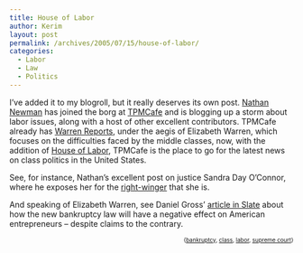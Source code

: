```yaml
---
title: House of Labor
author: Kerim
layout: post
permalink: /archives/2005/07/15/house-of-labor/
categories:
  - Labor
  - Law
  - Politics
---
```

I&#8217;ve added it to my blogroll, but it really deserves its own post. <a href="http://www.nathannewman.org/log/" onclick="_gaq.push(['_trackEvent', 'outbound-article', 'http://www.nathannewman.org/log/', 'Nathan Newman']);" >Nathan Newman</a> has joined the borg at <a href="http://www.tpmcafe.com/special/about" onclick="_gaq.push(['_trackEvent', 'outbound-article', 'http://www.tpmcafe.com/special/about', 'TPMCafe']);" >TPMCafe</a> and is blogging up a storm about labor issues, along with a host of other excellent contributors. TPMCafe already has <a href="http://warrenreports.tpmcafe.com/" onclick="_gaq.push(['_trackEvent', 'outbound-article', 'http://warrenreports.tpmcafe.com/', 'Warren Reports']);" >Warren Reports</a>, under the aegis of Elizabeth Warren, which focuses on the difficulties faced by the middle classes, now, with the addition of <a href="http://houseoflabor.tpmcafe.com/" onclick="_gaq.push(['_trackEvent', 'outbound-article', 'http://houseoflabor.tpmcafe.com/', 'House of Labor']);" >House of Labor</a>, TPMCafe is the place to go for the latest news on class politics in the United States.

See, for instance, Nathan&#8217;s excellent post on justice Sandra Day O&#8217;Connor, where he exposes her for the <a href="http://houseoflabor.tpmcafe.com/story/2005/7/12/1101/61205" onclick="_gaq.push(['_trackEvent', 'outbound-article', 'http://houseoflabor.tpmcafe.com/story/2005/7/12/1101/61205', 'right-winger']);" >right-winger</a> that she is.

And speaking of Elizabeth Warren, see Daniel Gross&#8217; <a href="http://slate.com/id/2121806/" onclick="_gaq.push(['_trackEvent', 'outbound-article', 'http://slate.com/id/2121806/', 'article in Slate']);" >article in Slate</a> about how the new bankruptcy law will have a negative effect on American entrepreneurs &#8211; despite claims to the contrary.  
<!-- technorati tags start -->

<div style="text-align:right;">
  <span style="font-size:x-small;">{<a href="http://technorati.com/tag/bankruptcy" onclick="_gaq.push(['_trackEvent', 'outbound-article', 'http://technorati.com/tag/bankruptcy', 'bankruptcy']);"  rel="tag">bankruptcy</a>, <a href="http://technorati.com/tag/class" onclick="_gaq.push(['_trackEvent', 'outbound-article', 'http://technorati.com/tag/class', 'class']);"  rel="tag">class</a>, <a href="http://technorati.com/tag/labor" onclick="_gaq.push(['_trackEvent', 'outbound-article', 'http://technorati.com/tag/labor', 'labor']);"  rel="tag">labor</a>, <a href="http://technorati.com/tag/supreme court" onclick="_gaq.push(['_trackEvent', 'outbound-article', 'http://technorati.com/tag/supreme court', 'supreme court']);"  rel="tag">supreme court</a>}</span>


<!-- technorati tags end -->

